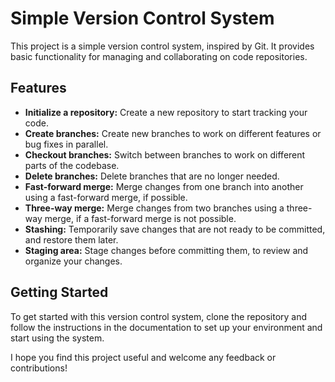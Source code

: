 # Simple Version Control System

This project is a simple version control system, inspired by Git. It provides basic functionality for managing and collaborating on code repositories.

## Features

- **Initialize a repository:** Create a new repository to start tracking your code.
- **Create branches:** Create new branches to work on different features or bug fixes in parallel.
- **Checkout branches:** Switch between branches to work on different parts of the codebase.
- **Delete branches:** Delete branches that are no longer needed.
- **Fast-forward merge:** Merge changes from one branch into another using a fast-forward merge, if possible.
- **Three-way merge:** Merge changes from two branches using a three-way merge, if a fast-forward merge is not possible.
- **Stashing:** Temporarily save changes that are not ready to be committed, and restore them later.
- **Staging area:** Stage changes before committing them, to review and organize your changes.

## Getting Started

To get started with this version control system, clone the repository and follow the instructions in the documentation to set up your environment and start using the system.

I hope you find this project useful and welcome any feedback or contributions!
